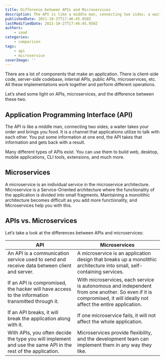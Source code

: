 ```yaml
---
title: Difference between APIs and Microservices
description: The API is like a middle man, connecting two sides; a waiter takes your order and brings you food. A microservice is an individual service in the microservice architecture. Let's look at the different between these two in this piece.
publishedDate: 2021-10-27T17:46:45.950Z
lastModifiedDate: 2021-10-27T17:46:45.950Z
authors:
    - saad
categories:
    - comparison
tags:
    - api
    - microservice
coverImage: ''
---
```


<Lead>
	There are a lot of components that make an application. There is client-side
	code, server-side codebase, internal APIs, public APIs, microservices, etc.
	All these implementations work together and perform different operations.
</Lead>

Let’s shed some light on APIs, microservices, and the difference between these two.

## Application Programming Interface (API)

The API is like a middle man, connecting two sides; a waiter takes your order and brings you food. It is a channel that applications utilize to talk with each other. You put some information at one end, the API takes that information and gets back with a result.

Many different types of APIs exist. You can use them to build web, desktop, mobile applications, CLI tools, extensions, and much more.

## Microservices

A microservice is an individual service in the microservice architecture. Microservice is a Service-Oriented architecture where the functionality of the application is divided into small fragments. Maintaining a monolithic architecture becomes difficult as you add more functionality, and Microservices help you with this.

## APIs vs. Microservices

Let’s take a look at the differences between APIs and microservices:

| API                                                                                                          | Microservices                                                                                                                                                     |
| ------------------------------------------------------------------------------------------------------------ | ----------------------------------------------------------------------------------------------------------------------------------------------------------------- |
| An API is a communication service used to send and receive data between client and server.                   | A microservice is an application design that breaks up a monolithic architecture into small, self-containing services.                                            |
| If an API is compromised, the hacker will have access to the information transmitted through it.             | With microservices, each service is autonomous and independent from one another. So even if it is compromised, it will ideally not affect the entire application. |
| If an API breaks, it will break the application along with it.                                               | If one microservice fails, it will not affect the whole application.                                                                                              |
| With APIs, you often decide the type you will implement and use the same API in the rest of the application. | Microservices provide flexibility, and the development team can implement them in any way they like.                                                              |
